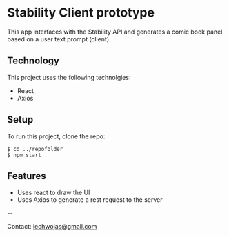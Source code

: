 # Stability Client prototype
This app interfaces with the Stability API and generates a comic book panel based on a user text prompt (client).

## Technology
This project uses the following technolgies:
* React
* Axios

## Setup
To run this project, clone the repo:

```
$ cd ../repofolder
$ npm start
```

## Features
* Uses react to draw the UI
* Uses Axios to generate a rest request to the server


--

Contact:
lechwojas@gmail.com


